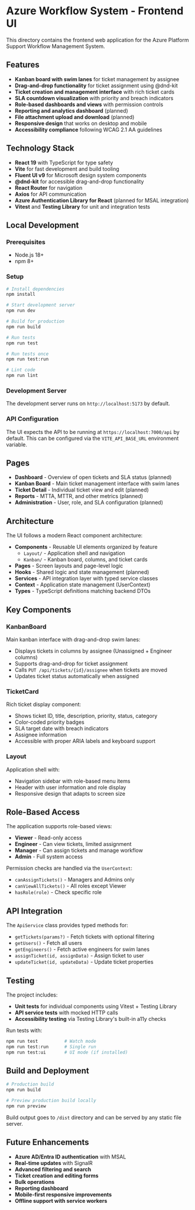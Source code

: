 # Azure Workflow System - Frontend UI

This directory contains the frontend web application for the Azure Platform Support Workflow Management System.

## Features

- **Kanban board with swim lanes** for ticket management by assignee
- **Drag-and-drop functionality** for ticket assignment using @dnd-kit
- **Ticket creation and management interface** with rich ticket cards
- **SLA countdown visualization** with priority and breach indicators
- **Role-based dashboards and views** with permission controls
- **Reporting and analytics dashboard** (planned)
- **File attachment upload and download** (planned)
- **Responsive design** that works on desktop and mobile
- **Accessibility compliance** following WCAG 2.1 AA guidelines

## Technology Stack

- **React 19** with TypeScript for type safety
- **Vite** for fast development and build tooling
- **Fluent UI v9** for Microsoft design system components
- **@dnd-kit** for accessible drag-and-drop functionality
- **React Router** for navigation
- **Axios** for API communication
- **Azure Authentication Library for React** (planned for MSAL integration)
- **Vitest** and **Testing Library** for unit and integration tests

## Local Development

### Prerequisites

- Node.js 18+
- npm 8+

### Setup

```bash
# Install dependencies
npm install

# Start development server
npm run dev

# Build for production
npm run build

# Run tests
npm run test

# Run tests once
npm run test:run

# Lint code
npm run lint
```

### Development Server

The development server runs on `http://localhost:5173` by default.

### API Configuration

The UI expects the API to be running at `https://localhost:7000/api` by default. This can be configured via the `VITE_API_BASE_URL` environment variable.

## Pages

- **Dashboard** - Overview of open tickets and SLA status (planned)
- **Kanban Board** - Main ticket management interface with swim lanes
- **Ticket Detail** - Individual ticket view and edit (planned)
- **Reports** - MTTA, MTTR, and other metrics (planned)
- **Administration** - User, role, and SLA configuration (planned)

## Architecture

The UI follows a modern React component architecture:

- **Components** - Reusable UI elements organized by feature
  - `Layout/` - Application shell and navigation
  - `Kanban/` - Kanban board, columns, and ticket cards
- **Pages** - Screen layouts and page-level logic
- **Hooks** - Shared logic and state management (planned)
- **Services** - API integration layer with typed service classes
- **Context** - Application state management (UserContext)
- **Types** - TypeScript definitions matching backend DTOs

## Key Components

### KanbanBoard

Main kanban interface with drag-and-drop swim lanes:

- Displays tickets in columns by assignee (Unassigned + Engineer columns)
- Supports drag-and-drop for ticket assignment
- Calls `PUT /api/tickets/{id}/assignee` when tickets are moved
- Updates ticket status automatically when assigned

### TicketCard

Rich ticket display component:

- Shows ticket ID, title, description, priority, status, category
- Color-coded priority badges
- SLA target date with breach indicators
- Assignee information
- Accessible with proper ARIA labels and keyboard support

### Layout

Application shell with:

- Navigation sidebar with role-based menu items
- Header with user information and role display
- Responsive design that adapts to screen size

## Role-Based Access

The application supports role-based views:

- **Viewer** - Read-only access
- **Engineer** - Can view tickets, limited assignment
- **Manager** - Can assign tickets and manage workflow
- **Admin** - Full system access

Permission checks are handled via the `UserContext`:

- `canAssignTickets()` - Managers and Admins only
- `canViewAllTickets()` - All roles except Viewer
- `hasRole(role)` - Check specific role

## API Integration

The `ApiService` class provides typed methods for:

- `getTickets(params?)` - Fetch tickets with optional filtering
- `getUsers()` - Fetch all users
- `getEngineers()` - Fetch active engineers for swim lanes
- `assignTicket(id, assignData)` - Assign ticket to user
- `updateTicket(id, updateData)` - Update ticket properties

## Testing

The project includes:

- **Unit tests** for individual components using Vitest + Testing Library
- **API service tests** with mocked HTTP calls
- **Accessibility testing** via Testing Library's built-in a11y checks

Run tests with:

```bash
npm run test          # Watch mode
npm run test:run      # Single run
npm run test:ui       # UI mode (if installed)
```

## Build and Deployment

```bash
# Production build
npm run build

# Preview production build locally
npm run preview
```

Build output goes to `/dist` directory and can be served by any static file server.

## Future Enhancements

- **Azure AD/Entra ID authentication** with MSAL
- **Real-time updates** with SignalR
- **Advanced filtering and search**
- **Ticket creation and editing forms**
- **Bulk operations**
- **Reporting dashboard**
- **Mobile-first responsive improvements**
- **Offline support with service workers**
